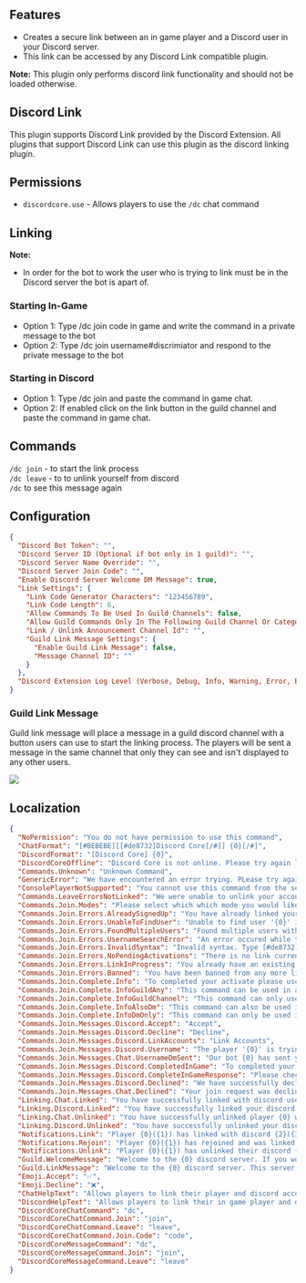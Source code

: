 ﻿## Features

* Creates a secure link between an in game player and a Discord user in your Discord server. 
* This link can be accessed by any Discord Link compatible plugin.

**Note:** This plugin only performs discord link functionality and should not be loaded otherwise.

## Discord Link
This plugin supports Discord Link provided by the Discord Extension. 
All plugins that support Discord Link can use this plugin as the discord linking plugin.

## Permissions

* `discordcore.use` - Allows players to use the `/dc` chat command

## Linking

**Note:**
* In order for the bot to work the user who is trying to link must be in the Discord server the bot is apart of.

### Starting In-Game

* Option 1: Type /dc join code in game and write the command in a private message to the bot
* Option 2: Type /dc join username#discrimiator and respond to the private message to the bot

### Starting in Discord

* Option 1: Type /dc join and paste the command in game chat.
* Option 2: If enabled click on the link button in the guild channel and paste the command in game chat.

## Commands

`/dc join` - to start the link process  
`/dc leave` - to to unlink yourself from discord  
`/dc` to see this message again  

## Configuration

```json
{
  "Discord Bot Token": "",
  "Discord Server ID (Optional if bot only in 1 guild)": "",
  "Discord Server Name Override": "",
  "Discord Server Join Code": "",
  "Enable Discord Server Welcome DM Message": true,
  "Link Settings": {
    "Link Code Generator Characters": "123456789",
    "Link Code Length": 6,
    "Allow Commands To Be Used In Guild Channels": false,
    "Allow Guild Commands Only In The Following Guild Channel Or Category (Channel ID Or Category ID)": [],
    "Link / Unlink Announcement Channel Id": "",
    "Guild Link Message Settings": {
      "Enable Guild Link Message": false,
      "Message Channel ID": ""
    }
  },
  "Discord Extension Log Level (Verbose, Debug, Info, Warning, Error, Exception, Off)": "Info"
}
```

### Guild Link Message
Guild link message will place a message in a guild discord channel with a button users can use to start the linking process.
The players will be sent a message in the same channel that only they can see and isn't displayed to any other users.

![](https://i.postimg.cc/fbky50pw/link-example.png)

## Localization
```json
{
  "NoPermission": "You do not have permission to use this command",
  "ChatFormat": "[#BEBEBE][[#de8732]Discord Core[/#]] {0}[/#]",
  "DiscordFormat": "[Discord Core] {0}",
  "DiscordCoreOffline": "Discord Core is not online. Please try again later",
  "Commands.Unknown": "Unknown Command",
  "GenericError": "We have encountered an error trying. PLease try again later.",
  "ConsolePlayerNotSupported": "You cannot use this command from the server console.",
  "Commands.LeaveErrorsNotLinked": "We were unable to unlink your account as you do not appear to have been linked.",
  "Commands.Join.Modes": "Please select which which mode you would like to use to link with discord.\nIf you wish to join using a code please type [#de8732]/{0} {1} {2}[/#]\nIf you wish to join by your discord username please type [#de8732]/{0} {1} {{Username}}#{{Discriminator}}[/#]",
  "Commands.Join.Errors.AlreadySignedUp": "You have already linked your discord and game accounts. If you wish to remove this link type [#de8732]{0}{1} {2}[/#]",
  "Commands.Join.Errors.UnableToFindUser": "Unable to find user '{0}' in the {1} discord server. Have you joined the {1} discord server @ [#de8732]discord.gg/{2}[/#]?",
  "Commands.Join.Errors.FoundMultipleUsers": "Found multiple users with username '{0}' in the {1} discord server. Please include more of the username and discriminator if possible.",
  "Commands.Join.Errors.UsernameSearchError": "An error occured while trying to search by username. Please try a different username or try again later.",
  "Commands.Join.Errors.InvalidSyntax": "Invalid syntax. Type [#de8732]{0}{1} code 123456[/#] where 123456 is the code you got from discord",
  "Commands.Join.Errors.NoPendingActivations": "There is no link currently in progress with the code '{0}'. Please confirm your code and try again.",
  "Commands.Join.Errors.LinkInProgress": "You already have an existing link in process. Please continue from that link.",
  "Commands.Join.Errors.Banned": "You have been banned from any more link attempts.",
  "Commands.Join.Complete.Info": "To completed your activate please use the following command: \"{0}{1} {2} {3}\".\n",
  "Commands.Join.Complete.InfoGuildAny": "This command can be used in any guild channel.\n",
  "Commands.Join.Complete.InfoGuildChannel": "This command can only used in the following guild channels / categories {0}.\n",
  "Commands.Join.Complete.InfoAlsoDm": "This command can also be used in a direct message to guild bot {0}",
  "Commands.Join.Complete.InfoDmOnly": "This command can only be used in a direct message to the guild bot {0}",
  "Commands.Join.Messages.Discord.Accept": "Accept",
  "Commands.Join.Messages.Discord.Decline": "Decline",
  "Commands.Join.Messages.Discord.LinkAccounts": "Link Accounts",
  "Commands.Join.Messages.Discord.Username": "The player '{0}' is trying to link their game account to this discord.\nIf you could like to accept please click on the {1} button.\nIf you did not initiate this link please click on the {2} button",
  "Commands.Join.Messages.Chat.UsernameDmSent": "Our bot {0} has sent you a discord direct message. Please finish your setup there.",
  "Commands.Join.Messages.Discord.CompletedInGame": "To completed your activation please use the following command: **{0}{1} {2} {3}** in game.",
  "Commands.Join.Messages.Discord.CompleteInGameResponse": "Please check your DM's for steps on how to complete the link process.",
  "Commands.Join.Messages.Discord.Declined": "We have successfully declined the link request. We're sorry for the inconvenience.",
  "Commands.Join.Messages.Chat.Declined": "Your join request was declined by the discord user. Repeated declined attempts will result in a link ban.",
  "Linking.Chat.Linked": "You have successfully linked with discord user {0}#{1}.",
  "Linking.Discord.Linked": "You have successfully linked your discord {0}#{1} with in game player {2}",
  "Linking.Chat.Unlinked": "You have successfully unlinked player {0} with your discord account.",
  "Linking.Discord.Unlinked": "You have successfully unlinked your discord {0}#{1} with in game player {2}",
  "Notifications.Link": "Player {0}({1}) has linked with discord {2}({3})",
  "Notifications.Rejoin": "Player {0}({1}) has rejoined and was linked with discord {2}({3})",
  "Notifications.Unlink": "Player {0}({1}) has unlinked their discord {2}({3})",
  "Guild.WelcomeMessage": "Welcome to the {0} discord server. If you would like to link your discord account to {1} game server please respond to this message with {2}{3} {4}.",
  "Guild.LinkMessage": "Welcome to the {0} discord server. This server supports linking your discord and in game accounts. If you would like to begin this process please click on the {1} button below this message.\n__Note: You must be in game to complete the link.__",
  "Emoji.Accept": "✅",
  "Emoji.Decline": "❌",
  "ChatHelpText": "Allows players to link their player and discord accounts together. Players must first join the {0} Discord @ [#de8732]discord.gg/{1}[/#]\nType [#de8732]/{2} {3} [/#] to start the link process\nType [#de8732]/{2} {4}[/#] to to unlink yourself from discord\nType [#de8732]/{2}[/#] to see this message again",
  "DiscordHelpText": "Allows players to link their in game player and discord accounts together.\nType {0}{1} {2} to start the link process\nType {0}{1} {3} to to unlink yourself from discord\nType {0}{1} to see this message again",
  "DiscordCoreChatCommand": "dc",
  "DiscordCoreChatCommand.Join": "join",
  "DiscordCoreChatCommand.Leave": "leave",
  "DiscordCoreChatCommand.Join.Code": "code",
  "DiscordCoreMessageCommand": "dc",
  "DiscordCoreMessageCommand.Join": "join",
  "DiscordCoreMessageCommand.Leave": "leave"
}
```